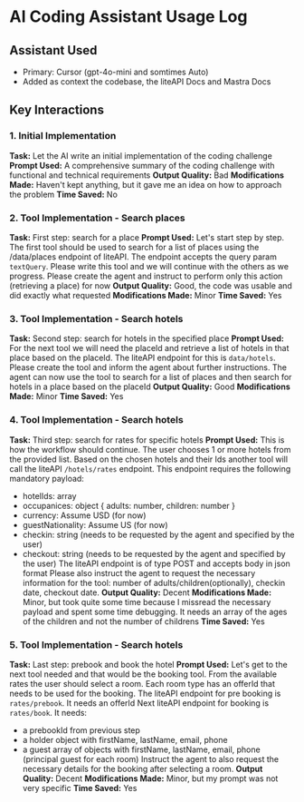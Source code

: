 # AI Coding Assistant Usage Log

## Assistant Used
- Primary: Cursor (gpt-4o-mini and somtimes Auto)
- Added as context the codebase, the liteAPI Docs and Mastra Docs

## Key Interactions

### 1. Initial Implementation
**Task:** Let the AI write an initial implementation of the coding challenge
**Prompt Used:** A comprehensive summary of the coding challenge with functional and technical requirements
**Output Quality:** Bad
**Modifications Made:** Haven't kept anything, but it gave me an idea on how to approach the problem
**Time Saved:** No

### 2. Tool Implementation - Search places
**Task:** First step: search for a place
**Prompt Used:** Let's start step by step. The first tool should be used to search for a list of places using the /data/places endpoint of liteAPI. The endpoint accepts the query param `textQuery`. Please write this tool and we will continue with the others as we progress. Please create the agent and instruct to perform only this action (retrieving a place) for now
**Output Quality:** Good, the code was usable and did exactly what requested
**Modifications Made:** Minor
**Time Saved:** Yes

### 3. Tool Implementation - Search hotels
**Task:** Second step: search for hotels in the specified place
**Prompt Used:** For the next tool we will need the placeId and retrieve a list of hotels in that place based on the placeId. The liteAPI endpoint for this is `data/hotels`. Please create the tool and inform the agent about further instructions. The agent can now use the tool to search for a list of places and then search for hotels in a place based on the placeId
**Output Quality:** Good
**Modifications Made:** Minor
**Time Saved:** Yes

### 4. Tool Implementation - Search hotels
**Task:** Third step: search for rates for specific hotels
**Prompt Used:** This is how the workflow should continue. The user chooses 1 or more hotels from the provided list. Based on the chosen hotels and their Ids another tool will call the liteAPI `/hotels/rates` endpoint. This endpoint requires the following mandatory payload:
- hotelIds: array
- occupanices: object { adults: number, children: number }
- currency: Assume USD (for now)
- guestNationality: Assume US (for now)
- checkin: string (needs to be requested by the agent and specified by the user)
- checkout: string (needs to be requested by the agent and specified by the user)
The liteAPI endpoint is of type POST and accepts body in json format
Please also instruct the agent to request the necessary information for the tool: number of adults/children(optionally), checkin date, checkout date.
**Output Quality:** Decent
**Modifications Made:** Minor, but took quite some time because I missread the necessary payload and spent some time debugging. It needs an array of the ages of the children and not the number of childrens
**Time Saved:** Yes

### 5. Tool Implementation - Search hotels
**Task:** Last step: prebook and book the hotel
**Prompt Used:** Let's get to the next tool needed and that would be the booking tool. From the available rates the user should select a room. Each room type has an offerId that needs to be used for the booking.
The liteAPI endpoint for pre booking is `rates/prebook`. It needs an offerId
Next liteAPI endpoint for booking is `rates/book`. It needs:
- a prebookId from previous step
- a holder object with firstName, lastName, email, phone
- a guest array of objects with firstName, lastName, email, phone (principal guest for each room)
Instruct the agent to also request the necessary details for the booking after selecting a room.
**Output Quality:** Decent
**Modifications Made:** Minor, but my prompt was not very specific
**Time Saved:** Yes
